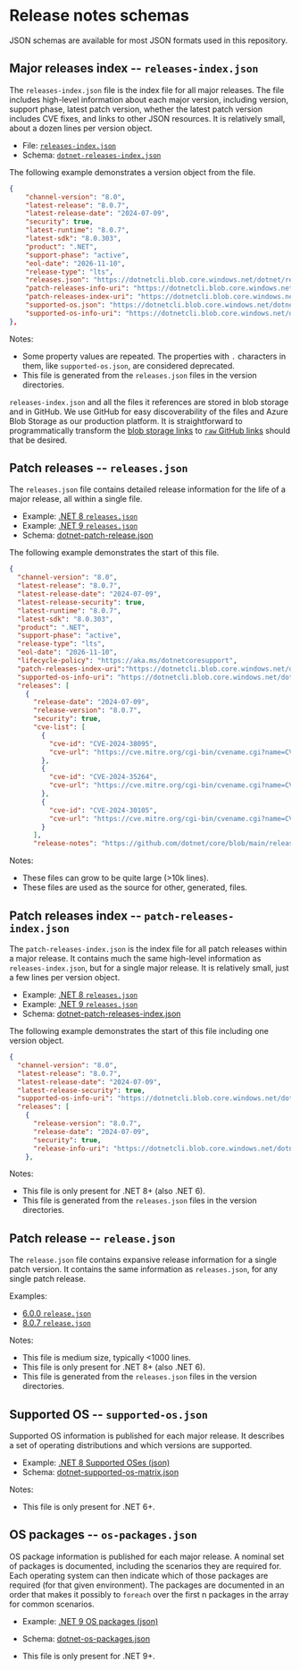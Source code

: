 # Release notes schemas

JSON schemas are available for most JSON formats used in this repository.

## Major releases index -- `releases-index.json`

The `releases-index.json` file is the index file for all major releases. The file includes high-level information about each major version, including version, support phase, latest patch version, whether the latest patch version includes CVE fixes, and links to other JSON resources. It is relatively small, about a dozen lines per version object.

- File: [`releases-index.json`](../releases-index.json)
- Schema: [`dotnet-releases-index.json`](./dotnet-releases-index.json)

The following example demonstrates a version object from the file.

```json
{
    "channel-version": "8.0",
    "latest-release": "8.0.7",
    "latest-release-date": "2024-07-09",
    "security": true,
    "latest-runtime": "8.0.7",
    "latest-sdk": "8.0.303",
    "product": ".NET",
    "support-phase": "active",
    "eol-date": "2026-11-10",
    "release-type": "lts",
    "releases.json": "https://dotnetcli.blob.core.windows.net/dotnet/release-metadata/8.0/releases.json",
    "patch-releases-info-uri": "https://dotnetcli.blob.core.windows.net/dotnet/release-metadata/8.0/releases.json",
    "patch-releases-index-uri": "https://dotnetcli.blob.core.windows.net/dotnet/release-metadata/8.0/patch-releases-index.json",
    "supported-os.json": "https://dotnetcli.blob.core.windows.net/dotnet/release-metadata/8.0/supported-os.json",
    "supported-os-info-uri": "https://dotnetcli.blob.core.windows.net/dotnet/release-metadata/8.0/supported-os.json"
},
```

Notes:

- Some property values are repeated. The properties with `.` characters in them, like `supported-os.json`, are considered deprecated.
- This file is generated from the `releases.json` files in the version directories.

`releases-index.json` and all the files it references are stored in blob storage and in GitHub. We use GitHub for easy discoverability of the files and Azure Blob Storage as our production platform. It is straightforward to programmatically transform the [blob storage links](https://dotnetcli.blob.core.windows.net/dotnet/release-metadata/releases-index.json) to [`raw` GitHub links](https://raw.githubusercontent.com/dotnet/core/main/release-notes/releases-index.json) should that be desired.

## Patch releases -- `releases.json`

The `releases.json` file contains detailed release information for the life of a major release, all within a single file.

- Example: [.NET 8 `releases.json`](../8.0/releases.json)
- Example: [.NET 9 `releases.json`](../9.0/releases.json)
- Schema: [dotnet-patch-release.json](./dotnet-patch-release.json)

The following example demonstrates the start of this file.

```json
{
  "channel-version": "8.0",
  "latest-release": "8.0.7",
  "latest-release-date": "2024-07-09",
  "latest-release-security": true,
  "latest-runtime": "8.0.7",
  "latest-sdk": "8.0.303",
  "product": ".NET",
  "support-phase": "active",
  "release-type": "lts",
  "eol-date": "2026-11-10",
  "lifecycle-policy": "https://aka.ms/dotnetcoresupport",
  "patch-releases-index-uri":"https://dotnetcli.blob.core.windows.net/dotnet/release-metadata/8.0/patch-releases-index.json",
  "supported-os-info-uri": "https://dotnetcli.blob.core.windows.net/dotnet/release-metadata/8.0/supported-os.json",
  "releases": [
    {
      "release-date": "2024-07-09",
      "release-version": "8.0.7",
      "security": true,
      "cve-list": [
        {
          "cve-id": "CVE-2024-38095",
          "cve-url": "https://cve.mitre.org/cgi-bin/cvename.cgi?name=CVE-2024-38095"
        },
        {
          "cve-id": "CVE-2024-35264",
          "cve-url": "https://cve.mitre.org/cgi-bin/cvename.cgi?name=CVE-2024-35264"
        },
        {
          "cve-id": "CVE-2024-30105",
          "cve-url": "https://cve.mitre.org/cgi-bin/cvename.cgi?name=CVE-2024-30105"
        }
      ],
      "release-notes": "https://github.com/dotnet/core/blob/main/release-notes/8.0/8.0.7/8.0.7.md",
```

Notes:

- These files can grow to be quite large (>10k lines).
- These files are used as the source for other, generated, files.

## Patch releases index -- `patch-releases-index.json`

The `patch-releases-index.json` is the index file for all patch releases within a major release. It contains much the same high-level information as `releases-index.json`, but for a single major release.  It is relatively small, just a few lines per version object.

- Example: [.NET 8 `releases.json`](../8.0/patch-releases-index.json)
- Example: [.NET 9 `releases.json`](../9.0/patch-releases-index.json)
- Schema: [dotnet-patch-releases-index.json](./dotnet-patch-releases-index.json)

The following example demonstrates the start of this file including one version object.

```json
{
  "channel-version": "8.0",
  "latest-release": "8.0.7",
  "latest-release-date": "2024-07-09",
  "latest-release-security": true,
  "supported-os-info-uri": "https://dotnetcli.blob.core.windows.net/dotnet/release-metadata/8.0/supported-os.json",
  "releases": [
    {
      "release-version": "8.0.7",
      "release-date": "2024-07-09",
      "security": true,
      "release-info-uri": "https://dotnetcli.blob.core.windows.net/dotnet/release-metadata/8.0/8.0.7/release.json"
    },
```

Notes:

- This file is only present for .NET 8+ (also .NET 6).
- This file is generated from the `releases.json` files in the version directories.

## Patch release -- `release.json`

The `release.json` file contains expansive release information for a single patch version. It contains the same information as `releases.json`, for any single patch release.

Examples:

- [6.0.0 `release.json`](../6.0/6.0.0/release.json)
- [8.0.7 `release.json`](../8.0/8.0.7/release.json)

Notes:

- This file is medium size, typically <1000 lines.
- This file is only present for .NET 8+ (also .NET 6).
- This file is generated from the `releases.json` files in the version directories.

## Supported OS -- `supported-os.json`

Supported OS information is published for each major release. It describes a set of operating distributions and which versions are supported.

- Example: [.NET 8 Supported OSes (json)](../8.0/supported-os.json)
- Schema: [dotnet-supported-os-matrix.json](./dotnet-supported-os-matrix.json)

Notes:

- This file is only present for .NET 6+.

## OS packages -- `os-packages.json`

OS package information is published for each major release. A nominal set of packages is documented, including the scenarios they are required for. Each operating system can then indicate which of those packages are required (for that given environment). The packages are documented in an order that makes it possibly to `foreach` over the first n packages in the array for common scenarios.

- Example: [.NET 9 OS packages (json)](../9.0/os-packages.json)
- Schema: [dotnet-os-packages.json](./schemas/dotnet-os-packages.json)

- This file is only present for .NET 9+.
